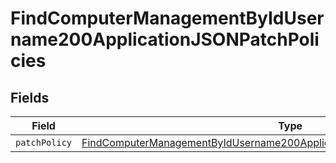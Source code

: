 # FindComputerManagementByIdUsername200ApplicationJSONPatchPolicies


## Fields

| Field                                                                                                                                                                                   | Type                                                                                                                                                                                    | Required                                                                                                                                                                                | Description                                                                                                                                                                             |
| --------------------------------------------------------------------------------------------------------------------------------------------------------------------------------------- | --------------------------------------------------------------------------------------------------------------------------------------------------------------------------------------- | --------------------------------------------------------------------------------------------------------------------------------------------------------------------------------------- | --------------------------------------------------------------------------------------------------------------------------------------------------------------------------------------- |
| `patchPolicy`                                                                                                                                                                           | [FindComputerManagementByIdUsername200ApplicationJSONPatchPoliciesPatchPolicy](../../models/operations/findcomputermanagementbyidusername200applicationjsonpatchpoliciespatchpolicy.md) | :heavy_minus_sign:                                                                                                                                                                      | N/A                                                                                                                                                                                     |